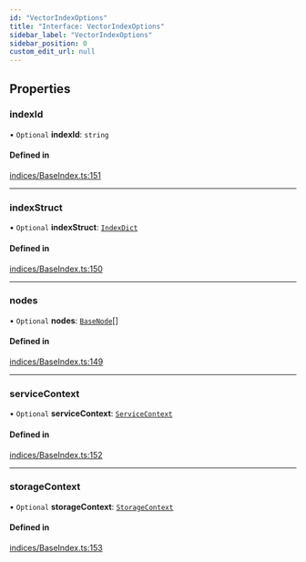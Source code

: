 ```yaml
---
id: "VectorIndexOptions"
title: "Interface: VectorIndexOptions"
sidebar_label: "VectorIndexOptions"
sidebar_position: 0
custom_edit_url: null
---
```


## Properties

### indexId

• `Optional` **indexId**: `string`

#### Defined in

[indices/BaseIndex.ts:151](https://github.com/run-llama/LlamaIndexTS/blob/main/packages/core/src/indices/BaseIndex.ts#L151)

___

### indexStruct

• `Optional` **indexStruct**: [`IndexDict`](../classes/IndexDict.md)

#### Defined in

[indices/BaseIndex.ts:150](https://github.com/run-llama/LlamaIndexTS/blob/main/packages/core/src/indices/BaseIndex.ts#L150)

___

### nodes

• `Optional` **nodes**: [`BaseNode`](../classes/BaseNode.md)[]

#### Defined in

[indices/BaseIndex.ts:149](https://github.com/run-llama/LlamaIndexTS/blob/main/packages/core/src/indices/BaseIndex.ts#L149)

___

### serviceContext

• `Optional` **serviceContext**: [`ServiceContext`](ServiceContext.md)

#### Defined in

[indices/BaseIndex.ts:152](https://github.com/run-llama/LlamaIndexTS/blob/main/packages/core/src/indices/BaseIndex.ts#L152)

___

### storageContext

• `Optional` **storageContext**: [`StorageContext`](StorageContext.md)

#### Defined in

[indices/BaseIndex.ts:153](https://github.com/run-llama/LlamaIndexTS/blob/main/packages/core/src/indices/BaseIndex.ts#L153)
